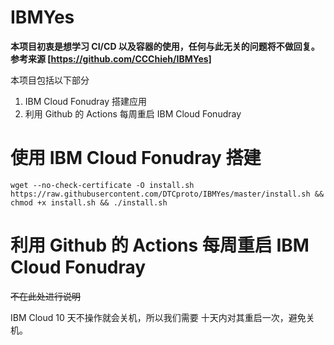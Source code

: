 # IBMYes

**本项目初衷是想学习 CI/CD 以及容器的使用，任何与此无关的问题将不做回复。**
**参考来源 [https://github.com/CCChieh/IBMYes]**

本项目包括以下部分

1. IBM Cloud Fonudray 搭建应用
2. 利用 Github 的 Actions 每周重启 IBM Cloud Fonudray

# 使用 IBM Cloud Fonudray 搭建

```shell
wget --no-check-certificate -O install.sh https://raw.githubusercontent.com/DTCproto/IBMYes/master/install.sh && chmod +x install.sh && ./install.sh
```

# 利用 Github 的 Actions 每周重启 IBM Cloud Fonudray

~~不在此处进行说明~~

IBM Cloud 10 天不操作就会关机，所以我们需要 十天内对其重启一次，避免关机。
